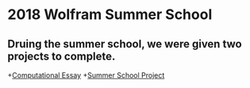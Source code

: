 # 2018 Wolfram Summer School

## Druing the summer school, we were given two projects to complete.
+[Computational Essay](https://github.com/mixemer/Summer2018Starter/tree/master/Compuatational%20Essay)
+[Summer School Project](https://github.com/mixemer/Summer2018Starter/tree/master/Project)
